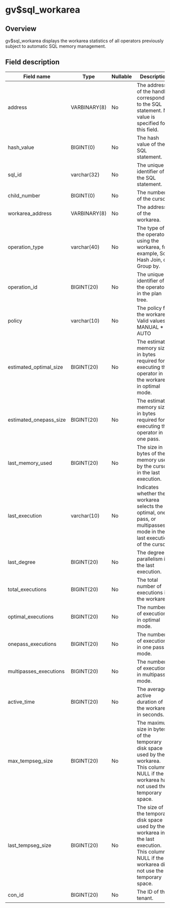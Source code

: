 gv$sql_workarea 
====================================



Overview 
-----------------

gv$sql_workarea displays the workarea statistics of all operators previously subject to automatic SQL memory management. 

Field description 
--------------------------



|     **Field name**     |   **Type**   | **Nullable** |                                                                          **Description**                                                                           |
|------------------------|--------------|--------------|--------------------------------------------------------------------------------------------------------------------------------------------------------------------|
| address                | VARBINARY(8) | No           | The address of the handle corresponding to the SQL statement. No value is specified for this field.                                                                |
| hash_value             | BIGINT(0)    | No           | The hash value of the SQL statement.                                                                                                                               |
| sql_id                 | varchar(32)  | No           | The unique identifier of the SQL statement.                                                                                                                        |
| child_number           | BIGINT(0)    | No           | The number of the cursor.                                                                                                                                          |
| workarea_address       | VARBINARY(8) | No           | The address of the workarea.                                                                                                                                       |
| operation_type         | varchar(40)  | No           | The type of the operator using the workarea, for example, Sort, Hash Join, or Group by.                                                                            |
| operation_id           | BIGINT(20)   | No           | The unique identifier of the operator in the plan tree.                                                                                                            |
| policy                 | varchar(10)  | No           | The policy for the workarea. Valid values: * MANUAL   * AUTO    |
| estimated_optimal_size | BIGINT(20)   | No           | The estimated memory size in bytes required for executing the operator in the workarea in optimal mode.                                                            |
| estimated_onepass_size | BIGINT(20)   | No           | The estimated memory size in bytes required for executing the operator in one pass.                                                                                |
| last_memory_used       | BIGINT(20)   | No           | The size in bytes of the memory used by the cursor in the last execution.                                                                                          |
| last_execution         | varchar(10)  | No           | Indicates whether the workarea selects the optimal, one pass, or multipasses mode in the last execution of the cursor.                                             |
| last_degree            | BIGINT(20)   | No           | The degree of parallelism in the last execution.                                                                                                                   |
| total_executions       | BIGINT(20)   | No           | The total number of executions in the workarea.                                                                                                                    |
| optimal_executions     | BIGINT(20)   | No           | The number of executions in optimal mode.                                                                                                                          |
| onepass_executions     | BIGINT(20)   | No           | The number of executions in one pass mode.                                                                                                                         |
| multipasses_executions | BIGINT(20)   | No           | The number of executions in multipasses mode.                                                                                                                      |
| active_time            | BIGINT(20)   | No           | The average active duration of the workarea in seconds.                                                                                                            |
| max_tempseg_size       | BIGINT(20)   | No           | The maximum size in bytes of the temporary disk space used by the workarea. This column is NULL if the workarea has not used the temporary space.                  |
| last_tempseg_size      | BIGINT(20)   | No           | The size of the temporary disk space used by the workarea in the last execution. This column is NULL if the workarea did not use the temporary space.              |
| con_id                 | BIGINT(20)   | No           | The ID of the tenant.                                                                                                                                              |



